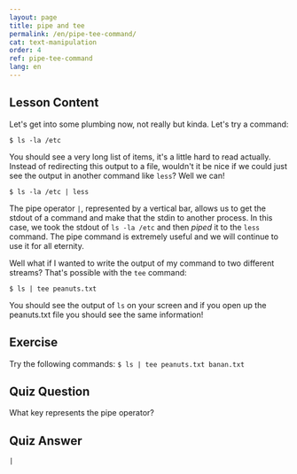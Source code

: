 ```yaml
---
layout: page
title: pipe and tee
permalink: /en/pipe-tee-command/
cat: text-manipulation
order: 4
ref: pipe-tee-command
lang: en
---
```


## Lesson Content

Let's get into some plumbing now, not really but kinda. Let's try a command: 

`$ ls -la /etc`

You should see a very long list of items, it's a little hard to read actually. Instead of redirecting this output to a file, wouldn't it be nice if we could just see the output in another command like `less`? Well we can!

`$ ls -la /etc | less`

The pipe operator `|`, represented by a vertical bar, allows us to get the stdout of a command and make that the stdin to another process. In this case, we took the stdout of `ls -la /etc` and then *piped* it to the `less` command. The pipe command is extremely useful and we will continue to use it for all eternity. 

Well what if I wanted to write the output of my command to two different streams? That's possible with the `tee` command: 

`$ ls | tee peanuts.txt`

You should see the output of `ls` on your screen and if you open up the peanuts.txt file you should see the same information!

## Exercise

Try the following commands: 
`$ ls | tee peanuts.txt banan.txt`

## Quiz Question

What key represents the pipe operator?

## Quiz Answer

`|`